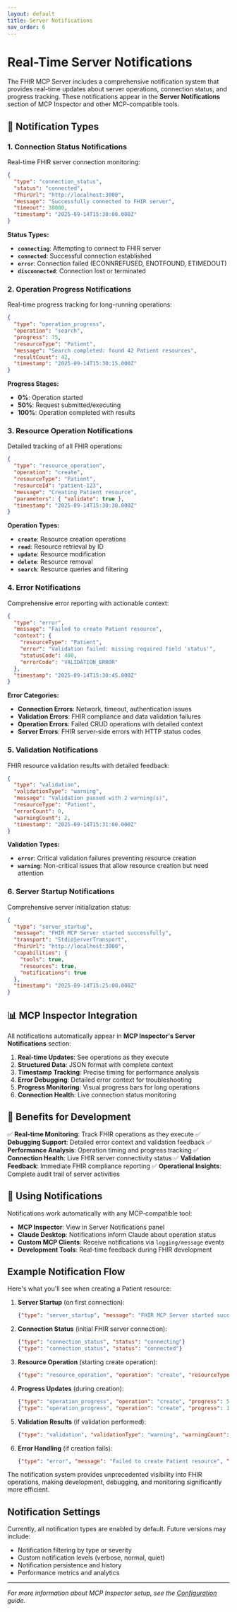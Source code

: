 ```yaml
---
layout: default
title: Server Notifications
nav_order: 6
---
```


# Real-Time Server Notifications

The FHIR MCP Server includes a comprehensive notification system that provides real-time updates about server operations, connection status, and progress tracking. These notifications appear in the **Server Notifications** section of MCP Inspector and other MCP-compatible tools.

## 🔔 Notification Types

### 1. Connection Status Notifications

Real-time FHIR server connection monitoring:

```json
{
  "type": "connection_status",
  "status": "connected",
  "fhirUrl": "http://localhost:3000",
  "message": "Successfully connected to FHIR server",
  "timeout": 30000,
  "timestamp": "2025-09-14T15:30:00.000Z"
}
```

**Status Types:**
- **`connecting`**: Attempting to connect to FHIR server
- **`connected`**: Successful connection established
- **`error`**: Connection failed (ECONNREFUSED, ENOTFOUND, ETIMEDOUT)
- **`disconnected`**: Connection lost or terminated

### 2. Operation Progress Notifications

Real-time progress tracking for long-running operations:

```json
{
  "type": "operation_progress",
  "operation": "search",
  "progress": 75,
  "resourceType": "Patient",
  "message": "Search completed: found 42 Patient resources",
  "resultCount": 42,
  "timestamp": "2025-09-14T15:30:15.000Z"
}
```

**Progress Stages:**
- **0%**: Operation started
- **50%**: Request submitted/executing
- **100%**: Operation completed with results

### 3. Resource Operation Notifications

Detailed tracking of all FHIR operations:

```json
{
  "type": "resource_operation",
  "operation": "create",
  "resourceType": "Patient",
  "resourceId": "patient-123",
  "message": "Creating Patient resource",
  "parameters": { "validate": true },
  "timestamp": "2025-09-14T15:30:30.000Z"
}
```

**Operation Types:**
- **`create`**: Resource creation operations
- **`read`**: Resource retrieval by ID
- **`update`**: Resource modification
- **`delete`**: Resource removal
- **`search`**: Resource queries and filtering

### 4. Error Notifications

Comprehensive error reporting with actionable context:

```json
{
  "type": "error",
  "message": "Failed to create Patient resource",
  "context": {
    "resourceType": "Patient",
    "error": "Validation failed: missing required field 'status'",
    "statusCode": 400,
    "errorCode": "VALIDATION_ERROR"
  },
  "timestamp": "2025-09-14T15:30:45.000Z"
}
```

**Error Categories:**
- **Connection Errors**: Network, timeout, authentication issues
- **Validation Errors**: FHIR compliance and data validation failures
- **Operation Errors**: Failed CRUD operations with detailed context
- **Server Errors**: FHIR server-side errors with HTTP status codes

### 5. Validation Notifications

FHIR resource validation results with detailed feedback:

```json
{
  "type": "validation",
  "validationType": "warning",
  "message": "Validation passed with 2 warning(s)",
  "resourceType": "Patient",
  "errorCount": 0,
  "warningCount": 2,
  "timestamp": "2025-09-14T15:31:00.000Z"
}
```

**Validation Types:**
- **`error`**: Critical validation failures preventing resource creation
- **`warning`**: Non-critical issues that allow resource creation but need attention

### 6. Server Startup Notifications

Comprehensive server initialization status:

```json
{
  "type": "server_startup",
  "message": "FHIR MCP Server started successfully",
  "transport": "StdioServerTransport",
  "fhirUrl": "http://localhost:3000",
  "capabilities": {
    "tools": true,
    "resources": true,
    "notifications": true
  },
  "timestamp": "2025-09-14T15:25:00.000Z"
}
```

## 📊 MCP Inspector Integration

All notifications automatically appear in **MCP Inspector's Server Notifications** section:

1. **Real-time Updates**: See operations as they execute
2. **Structured Data**: JSON format with complete context
3. **Timestamp Tracking**: Precise timing for performance analysis
4. **Error Debugging**: Detailed error context for troubleshooting
5. **Progress Monitoring**: Visual progress bars for long operations
6. **Connection Health**: Live connection status monitoring

## 🎯 Benefits for Development

✅ **Real-time Monitoring**: Track FHIR operations as they execute
✅ **Debugging Support**: Detailed error context and validation feedback
✅ **Performance Analysis**: Operation timing and progress tracking
✅ **Connection Health**: Live FHIR server connectivity status
✅ **Validation Feedback**: Immediate FHIR compliance reporting
✅ **Operational Insights**: Complete audit trail of server activities

## 🚀 Using Notifications

Notifications work automatically with any MCP-compatible tool:

- **MCP Inspector**: View in Server Notifications panel
- **Claude Desktop**: Notifications inform Claude about operation status
- **Custom MCP Clients**: Receive notifications via `logging/message` events
- **Development Tools**: Real-time feedback during FHIR development

## Example Notification Flow

Here's what you'll see when creating a Patient resource:

1. **Server Startup** (on first connection):
   ```json
   {"type": "server_startup", "message": "FHIR MCP Server started successfully"}
   ```

2. **Connection Status** (initial FHIR server connection):
   ```json
   {"type": "connection_status", "status": "connecting"}
   {"type": "connection_status", "status": "connected"}
   ```

3. **Resource Operation** (starting create operation):
   ```json
   {"type": "resource_operation", "operation": "create", "resourceType": "Patient"}
   ```

4. **Progress Updates** (during creation):
   ```json
   {"type": "operation_progress", "operation": "create", "progress": 50}
   {"type": "operation_progress", "operation": "create", "progress": 100}
   ```

5. **Validation Results** (if validation performed):
   ```json
   {"type": "validation", "validationType": "warning", "warningCount": 1}
   ```

6. **Error Handling** (if creation fails):
   ```json
   {"type": "error", "message": "Failed to create Patient resource", "context": {...}}
   ```

The notification system provides unprecedented visibility into FHIR operations, making development, debugging, and monitoring significantly more efficient.

## Notification Settings

Currently, all notification types are enabled by default. Future versions may include:

- Notification filtering by type or severity
- Custom notification levels (verbose, normal, quiet)
- Notification persistence and history
- Performance metrics and analytics

---

*For more information about MCP Inspector setup, see the [Configuration](configuration) guide.*